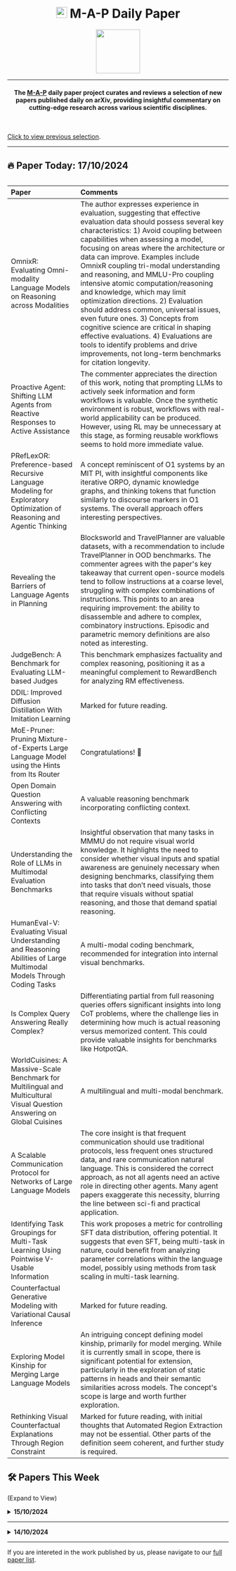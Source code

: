 <h1 align="center"><img src="https://cdn-avatars.huggingface.co/v1/production/uploads/63839e9962badff4326cf360/k4Q7R4XLDMp_1VF4C6GEd.jpeg" width="25"> M-A-P Daily Paper</h1>
<p align="center">
<a href="https://github.com/DenverCoder1/readme-typing-svg"><img src="https://media.giphy.com/media/Rn26lWjqA0uUU/giphy.gif" width="100"></a>
</p>
<hr/>
<h4 align="center">The <a href=https://m-a-p.ai>M-A-P</a> daily paper project curates and reviews a selection of new papers published daily on arXiv, providing insightful commentary on cutting-edge research across various scientific disciplines.</h4>
<br>

[Click to view previous selection](https://m-a-p.ai/DailyPaper/archived_papers.html).

<hr/>

## 🔥 Paper Today: 17/10/2024

<table class="center">

| Paper | Comments |
|:-------------|:-------------|
| OmnixR: Evaluating Omni-modality Language Models on Reasoning across Modalities | The author expresses experience in evaluation, suggesting that effective evaluation data should possess several key characteristics: 1) Avoid coupling between capabilities when assessing a model, focusing on areas where the architecture or data can improve. Examples include OmnixR coupling tri-modal understanding and reasoning, and MMLU-Pro coupling intensive atomic computation/reasoning and knowledge, which may limit optimization directions. 2) Evaluation should address common, universal issues, even future ones. 3) Concepts from cognitive science are critical in shaping effective evaluations. 4) Evaluations are tools to identify problems and drive improvements, not long-term benchmarks for citation longevity. |
| Proactive Agent: Shifting LLM Agents from Reactive Responses to Active Assistance | The commenter appreciates the direction of this work, noting that prompting LLMs to actively seek information and form workflows is valuable. Once the synthetic environment is robust, workflows with real-world applicability can be produced. However, using RL may be unnecessary at this stage, as forming reusable workflows seems to hold more immediate value. |
| PRefLexOR: Preference-based Recursive Language Modeling for Exploratory Optimization of Reasoning and Agentic Thinking | A concept reminiscent of O1 systems by an MIT PI, with insightful components like iterative ORPO, dynamic knowledge graphs, and thinking tokens that function similarly to discourse markers in O1 systems. The overall approach offers interesting perspectives. |
| Revealing the Barriers of Language Agents in Planning | Blocksworld and TravelPlanner are valuable datasets, with a recommendation to include TravelPlanner in OOD benchmarks. The commenter agrees with the paper's key takeaway that current open-source models tend to follow instructions at a coarse level, struggling with complex combinations of instructions. This points to an area requiring improvement: the ability to disassemble and adhere to complex, combinatory instructions. Episodic and parametric memory definitions are also noted as interesting. |
| JudgeBench: A Benchmark for Evaluating LLM-based Judges | This benchmark emphasizes factuality and complex reasoning, positioning it as a meaningful complement to RewardBench for analyzing RM effectiveness. |
| DDIL: Improved Diffusion Distillation With Imitation Learning | Marked for future reading. |
| MoE-Pruner: Pruning Mixture-of-Experts Large Language Model using the Hints from Its Router | Congratulations! 🎉 |
| Open Domain Question Answering with Conflicting Contexts | A valuable reasoning benchmark incorporating conflicting context. |
| Understanding the Role of LLMs in Multimodal Evaluation Benchmarks | Insightful observation that many tasks in MMMU do not require visual world knowledge. It highlights the need to consider whether visual inputs and spatial awareness are genuinely necessary when designing benchmarks, classifying them into tasks that don’t need visuals, those that require visuals without spatial reasoning, and those that demand spatial reasoning. |
| HumanEval-V: Evaluating Visual Understanding and Reasoning Abilities of Large Multimodal Models Through Coding Tasks | A multi-modal coding benchmark, recommended for integration into internal visual benchmarks. |
| Is Complex Query Answering Really Complex? | Differentiating partial from full reasoning queries offers significant insights into long CoT problems, where the challenge lies in determining how much is actual reasoning versus memorized content. This could provide valuable insights for benchmarks like HotpotQA. |
| WorldCuisines: A Massive-Scale Benchmark for Multilingual and Multicultural Visual Question Answering on Global Cuisines | A multilingual and multi-modal benchmark. |
| A Scalable Communication Protocol for Networks of Large Language Models | The core insight is that frequent communication should use traditional protocols, less frequent ones structured data, and rare communication natural language. This is considered the correct approach, as not all agents need an active role in directing other agents. Many agent papers exaggerate this necessity, blurring the line between sci-fi and practical application. |
| Identifying Task Groupings for Multi-Task Learning Using Pointwise V-Usable Information | This work proposes a metric for controlling SFT data distribution, offering potential. It suggests that even SFT, being multi-task in nature, could benefit from analyzing parameter correlations within the language model, possibly using methods from task scaling in multi-task learning. |
| Counterfactual Generative Modeling with Variational Causal Inference | Marked for future reading. |
| Exploring Model Kinship for Merging Large Language Models | An intriguing concept defining model kinship, primarily for model merging. While it is currently small in scope, there is significant potential for extension, particularly in the exploration of static patterns in heads and their semantic similarities across models. The concept's scope is large and worth further exploration. |
| Rethinking Visual Counterfactual Explanations Through Region Constraint | Marked for future reading, with initial thoughts that Automated Region Extraction may not be essential. Other parts of the definition seem coherent, and further study is required. |

</table>


## 🛠️ Papers This Week 

(Expand to View)
<details>
<summary> <b>15/10/2024</b> </summary>

<table class="center">

| Paper | Affiliation | Comments |
|:-------------|:-------------|:-------------|
| TMGBench: A Systematic Game Benchmark for Evaluating Strategic Reasoning Abilities of LLMs | HKU, Harbin Institute of Technology | TMGBench includes 144 types of games based on the Robinson-Goforth topology, with each type containing multiple instances. These games can be further organized into sequential, parallel, and nested complex forms. Evaluation metrics designed for these games reflect dynamic and scalable assessments of fluid intelligence, highlighting significant gaps between open-source models and models like Claude and 4o. It is recommended to emphasize the importance of dynamic pattern composition capabilities. |
| STACKFEED: Structured Textual Actor-Critic Knowledge Base Editing with Feedback | Microsoft Research | This presents an interesting reversal of thinking, as it involves modifying Knowledge Bases with Actor-Critic approaches, which sounds quite reasonable. There appears to be a strong need for such a reverse thought process. |
| Embedding Self-Correction as an Inherent Ability in Large Language Models for Enhanced Mathematical Reasoning | Tencent | This work from Tencent employs OpenCodeInterpreter and Self-Improvement for mathematical applications. While it may seem unremarkable, many methods currently incorporate strong verifiers to support CoT. |
| AFlow: Automating Agentic Workflow Generation | DeepWisdom, The Hong Kong University of Science and Technology (Guangzhou) | The author expresses a personal disinterest in the direction of a single agent workflow solving all problems; however, this paper feels like an exception and is quite fundamental. The theoretical value of this paper for frameworks like Coze and Difny is high. It raises an interesting abstraction: if a dedicated Workspace definer could generate numerous sequential workspace descriptions from similar inputs and outputs, could it initialize potential workflows effectively? Recommended for reading and following up. |
| VideoAgent: Self-Improving Video Generation | University of Waterloo, IIT Kharagpur, Google DeepMind | This work focuses on self-improving video generation based on external feedback. While it appears to be somewhat effective, it has only been tested in robotic scenarios using datasets such as MetaWorld, iTHOR, and BridgeData V2. The author's familiarity with the field is limited, making it difficult to determine if the title may be somewhat overstated, as it inevitably evokes thoughts of AIGC. |
| OpenR: An Open Source Framework for Advanced Reasoning with Large Language Models | University College London, University of Liverpool, Shanghai Jiao Tong University | This work is framework-oriented. The author hasn't yet reviewed the repository but has read the paper introduction, which suggests comprehensive and solid support. The PRM accommodates settings for both final score selection and overall scores, while the strategy options support majority vote and maximum scoring. The formalization of the problem presented is quite generalizable. Overall, it's well summarized, although details on construction and testing at this early stage seem less meaningful. |
| Alignment Between the Decision-Making Logic of LLMs and Human Cognition: A Case Study on Legal LLMs | University of Geneva, Google DeepMind, École Normale Supérieure | This appears to be a framework that could extrapolate to evaluate the quality of conventional multi-step CoT generation, defining unrelated tokens, erroneous tokens, and correct tokens. It may be beneficial to refine the granularity of analysis based on LLM-as-a-judge principles. The framework concerning interaction seems superfluous, with some steps and standards compared to standard CoT extending into specialized evaluation frameworks. |
| Mechanistic Interpretability for AI Safety A Review | University of Amsterdam | The paper offers a basic overview of mechanical interpretability concepts and history, which may be of interest to some readers. |
| Zero-shot Commonsense Reasoning over Machine Imagination | - | This study generates text QA pairs from a knowledge base and uses text-to-image models to create corresponding images, forming a VQA dataset that includes text, answer options, and images. The work, conducted by an intern, may suggest a sense of being scooped. The intern employed a dual-tower model that aligns text with CLIP embeddings, ultimately creating synthetic image descriptions to match image embeddings. While the idea may seem inexpensive, it does demonstrate an enhancement in commonsense reasoning ability, which is significant. |
| Two Heads Are Better Than One: A Multi-Agent System Has the Potential to Improve Scientific Idea Generation | Shanghai Artificial Intelligence Laboratory | This concept, resembling a sci-fi novel, is quite enjoyable. It involves generating a digital representation for each researcher and simulating how different researchers might collaborate on research. There is curiosity about how the digital representation of one’s own researcher would appear and how it might analyze the contributions of specific agents. |
| HART: Efficient Visual Generation with Hybrid Autoregressive Transformer | MIT, NVIDIA, Tsinghua University | This autoregressive diffusion-based image generation model from MIT is highly recommended for thorough reading. The author hasn't had sufficient time yet and intends to mark it for future review. |
| LVD-2M: A Long-take Video Dataset with Temporally Dense Captions | The University of Hong Kong, ByteDance | Congratulations on this valuable synthetic long video generation dataset! |
| TemporalBench: Benchmarking Fine-grained Temporal Understanding for Multimodal Video Models | University of Wisconsin-Madison, Microsoft Research | This benchmark is highly valuable for video understanding. The only concern may be its brevity, as it appears relatively short, with long videos defined as under 10 minutes. A significant takeaway from the research is that model performance tends to saturate between 8-16 frames. It is recommended for reading. |
| Introducing an Improved Information-Theoretic Measures of Predictive Uncertainty | Johannes Kepler University Linz | The author has not yet had time to thoroughly examine the formulas but intends to mark this work for future reference. A preliminary check of the transformations between Equation 1 and Equation 5 did not reveal any immediate issues. It is believed that this type of metric could play a crucial role in enhancing the data efficiency of preference data, although no solid ideas have emerged yet. |
| When Attention Sink Emerges in Language Models: An Empirical View | Sea AI Lab, National University of Singapore | This paper is highly recommended for reading. Aside from a possible size limitation, the experiments are extensive and rigorous. The author plans to conduct a detailed study tomorrow but notes several key takeaways: (1) weight decay encourages attention sinks; (2) the larger the training data, the more pronounced the model's attention sink behavior; (3) random and repeated sequences significantly impact the emergence of attention sinks. |
| Deep Compression Autoencoder for Efficient High-Resolution Diffusion Models | MIT, Tsinghua University, NVIDIA | This approach is simple and effective, utilizing residual connections and introducing decoupled high-resolution adaptations to address reconstruction accuracy issues. The work appears to widen the information bottleneck. After a long time, it has been a refreshing experience for the author, who has a background in NLP, to read a CV-oriented solution in detail. It is highly recommended for reading. |
| SeedLM: Compressing LLM Weights into Seeds of Pseudo-Random Generators | Apple, Meta | This training-free model compression method does not utilize calibration data, focusing instead on weight blocks and incorporating bypass parameters for reconstruction. This approach seems to align well with the idea of compressing fine-grained MoE (Mixture of Experts) strategies. The author intends to review it in detail tomorrow. |
| Adapt-∞: Scalable Lifelong Multimodal Instruction Tuning via Dynamic Data Selection | UNC Chapel Hill | This data selection method can also be applied to text SFT (Supervised Fine-Tuning). Essentially, it proposes a pool of SFT data to measure distribution, with new data being added continuously and quality selections made based on distribution. This concept appears to be a promising system-level demo, although the execution seems rather cursory. It is recommended for reading. |
| BookWorm: A Dataset for Character Description and Analysis | University of Edinburgh | This dataset may be quite important for role-playing, as it contains several reliable character descriptions and in-depth analyses. |
| Evaluating Semantic Variation in Text-to-Image Synthesis: A Causal Perspective | Fudan University, Hong Kong University of Science and Technology (Guangzhou) | This new benchmark for text-to-image synthesis measures the causal impact of semantic variations on models. The design seems clever, with a significant takeaway that cross-modal alignment plays a key role in UNet or Transformers, indicating that the capabilities of text encoders are not the sole determining factor. |
| Predicting from Strings: Language Model Embeddings for Bayesian Optimization | UCLA, Google DeepMind, Google | This work from GDM explores the nature of the direction, which seems to stem from the encouragement of such endeavors. It involves embedding experimental inputs as feature vectors using language models and applying them in context regression models. By pre-training a transformer-based regression model on extensive offline evaluation data, it achieves uncertainty-aware numerical predictions for new objective functions. |
| LOBG: Less Overfitting for Better Generalization in Vision-Language Model | Xi’an Jiaotong University | This research significantly improves the generalization capabilities of vision-language models by filtering out irrelevant fine-grained information and maintaining structural topology and hierarchical logic during distillation. There has been a recent increase in studies of this nature. If MLLM represents human visual perception of the external world, it is essential to sift through redundant information purposefully. While the methods in this article seem rather basic, it lacks depth. |
| α-DPO: Adaptive Reward Margin is What Direct Preference Optimization Needs | University of Science and Technology of China | The author has not yet had the opportunity to derive formulas, but intends to mark this for future formula practice. ｜
| FormalAlign: Automated Alignment Evaluation for Autoformalization | HKU, Cambridge, Huawei Noah's Ark Lab | The issues addressed in this paper are significant. The challenges faced in Lean arise primarily from inadequate formalization. The metrics used are not sufficiently persuasive; the cross-entropy approach appears somewhat arbitrary. The difficulties in Lean translation stem from grammatical details, and semantic analysis could reveal the oddity of certain outcomes. |
| Scalable Multi-Domain Adaptation of Language Models using Modular Experts | UC Berkeley, Google | A recommendation for an early work called Deep-ICL, which has room for improvement. Although the initial approach was not very strong, the fundamental ideas align closely with this direction. It might be among the earliest papers in this area. The proposed method involves using a backbone to integrate several trained expert modules that can be activated based on the input information, along with training a routing system for unseen tasks. This direction may be worth researching for edge applications. |
| Collu-Bench: A Benchmark for Predicting Language Model Hallucinations in Code | Purdue University | This benchmark addresses a valuable problem and format. An important takeaway is that "keywords, identifiers, and type identifiers are the most prone to hallucinations." |
| Retrieval Instead of Fine-tuning: A Retrieval-based Parameter Ensemble for Zero-shot Learning | Massachusetts General Hospital, Harvard Medical School | This is another paper similar to the previous one. |
| Gradient-Free Neural Network Training on the Edge | Bosch Centre for Artificial Intelligence | The gradient-free training approach involves replacing the gradient with an intermediate tensor, deciding to flip related nodes. |
| MoIN: Mixture of Introvert Experts to Upcycle an LLM | - | This paper is also similar to the previous one. |
| Can In-context Learning Really Generalize to Out-of-distribution Tasks? | Peking University, MIT | The experiments are quite solid, but the conclusions are similar to those in Jiaoda Li's paper, which also utilized GPT-2. Beyond the unnecessary mathematical details, the main points are: 1. ICL is fundamentally about retrieving the most relevant implicit functions (or patterns) learned during pretraining to solve problems. 2. Learning new input-output mappings is quite challenging. This paper does not extend to cases with multiple pattern combinations or analyze the data intensity required for pattern learning, which is a significant challenge in this direction. |
| Reconstructive Visual Instruction Tuning | Chinese Academy of Sciences | By introducing reconstructive visual instruction tuning, the fine-grained understanding of LMMs has been significantly enhanced, and hallucination phenomena have been reduced. The focus seems to be on avoiding the introduction of excessive low-level visual information. Balancing this aspect appears to be a delicate matter, bordering on the philosophical. This can be viewed alongside the earlier paper. |
| Boosting Deductive Reasoning with Step Signals in RLHF | Baichuan AI | This paper has not yet been reviewed but is noted for future reference. |
| MIRAGE: Evaluating and Explaining Inductive Reasoning Process in Language Models | Chinese Academy of Sciences | It serves as a potential benchmark for evaluating fluid capabilities. The key takeaway aligns with the previous paper, highlighting that LLMs essentially learn a set of patterns and perform pattern retrieval and scheduling during inference. |
| Fine-grained Attention I/O Complexity: Comprehensive Analysis for Backward Passes | Stevens Institute of Technology, University of Wisconsin-Madison, UC Berkeley, University of Pennsylvania | This paper analyzes the I/O complexity of attention mechanisms, indicating it is worth studying further. Noted for future reference. |
| SeRA: Self-Reviewing and Alignment of Large Language Models using Implicit Reward Margins | KAIST AI, Amazon | - |
| Inference and Verbalization Functions During In-Context Learning | Stanford University | - |
| Nudging: Inference-time Alignment via Model Collaboration | University of California Irvine | - |
| Enhancing Multi-Step Reasoning Abilities of Language Models through Direct Q-Function Optimization | ByteDance | - |
| One Step at a Time: Combining LLMs and Static Analysis to Generate Next-Step Hints for Programming Tasks | JetBrains Research | - |
| The Same But Different: Structural Similarities and Differences in Multilingual Language Modeling | Brown University | - |
| Automated Rewards via LLM-Generated Progress Functions | Stanford University | - |
| ACER: Automatic Language Model Context Extension via Retrieval | CMU, UIUC | - |
| REDO: Execution-Free Runtime Error Detection for Coding Agents | University of Pennsylvania | - |
| Focus on Your Question! Interpreting and Mitigating Toxic CoT Problems in Commonsense Reasoning | University of Chinese Academy of Sciences | - |
| DARE the Extreme: Revisiting Delta-Parameter Pruning For Fine-Tuned Models | University of British Columbia | - |
</table>

</details>

<hr/>

<details>
<summary> <b>14/10/2024</b> </summary>

<table class="center">

| Paper | Affiliation | Comments |
|:-------------|:-------------|:-------------|
| Editing Massive Concepts in Text-to-Image Diffusion Models | HKU, THU | Editing Massive Concepts in Text-to-Image Diffusion Models addresses the problem of scalable batch image editing based on concepts. However, the approach does not appear to be particularly robust. The authors have collected 1,000 potentially problematic concepts, which are meaningful, but there is uncertainty regarding how this method is intended to be applied in practical scenarios. To effectively avoid issues such as copyright infringement, bias, or factual inaccuracies in generated outputs, the model first needs to recognize when an error has occurred before it can take steps to correct it. This is the critical challenge. Diffusion-based models do not seem to possess a strong concept-based understanding of the world. The current solution appears to rely on continuously patching problems, which is not a sustainable long-term strategy. However, the approach could be useful in preventing the generation of copyrighted images. That being said, ideally, models should not be trained on copyrighted images in the first place. Additionally, the paper does not provide experimental validation for the issue of model collapse. There is room for the method to be more rigorous. The ICEB (Image Concept Editing Benchmark) used to evaluate concept-based image editing is a valuable contribution—such a large-scale benchmark has not been seen before. |
| Promptly Yours? A Human Subject Study on Prompt Inference in AI-Generated Art | University of Oklahoma, University of Texas | Figures 11-14 are particularly interesting. They highlight that diffusion models haven't generalized well from the original prompts to the generated images. In fact, neither humans nor AI are able to recall the original prompts accurately. |
| KV Prediction For Improved Time to First Token | Apple | Apple has recently released several intriguing works. One of them uses a small model to predict approximate values for the KV-cache of a larger model. There was a previous proposal, which wasn’t implemented, that suggested using a small model to predict which experts in a Mixture of Experts (MoE) model might activate based on the input tokens. However, it was reconsidered due to the time cost of loading and unloading experts. The advantage of this approach would be the potential to use a larger MoE model with limited GPU memory. Furthermore, it is unclear whether the KVP-C and KVP-LP methods suggest that models of different sizes, trained on the same data, learn robust activation patterns. Even after pruning or when working with models of varying sizes, the activation patterns seem to remain largely consistent. |
| UNIQ: Offline Inverse Q-learning for Avoiding Undesirable Demonstrations | Singapore Management University | The writing is solid, and the motivation is clear. The issue of sparse expert data in offline imitation learning is real. Instead of minimizing the distance to expert data, the paper proposes maximizing the distance between undesirable demonstrations, which seems like a straightforward idea, particularly for RLHF (Reinforcement Learning from Human Feedback). It’s unclear if this has been explored before; a more thorough survey could be done in the future, along with revisiting the formulas. It's worth marking for further investigation. |
| Can Looped Transformers Learn to Implement Multi-step Gradient Descent for In-context Learning? | Google Research | This work is a well-executed study on mechanical interpretability using synthetic data. However, it suffers from a common issue in such research—the lack of in-depth data analysis, as most of the conclusions are qualitative rather than quantitative. The qualitative finding is that a single-layer Transformer can express multi-step algorithms, which is extended to show that multi-layer Transformers can learn multi-step algorithms. While this is a solid contribution, it doesn't provide a deep understanding of how multi-step algorithms are reflected in the model's parameters. Additionally, the paper demonstrates generalization to out-of-distribution (OOD) algorithms. The model was trained with data using a unit covariance matrix but tested with different covariance matrices, and the looped transformers still managed to achieve low loss, indicating strong generalization across distributions. This raises a hypothesis that pre-training may also involve learning many such algorithmic loops, where multi-hop reasoning could be seen as a form of algorithm. If these parts of the model parameters could be activated—such as in cases where data encoded as code has learned a divide-and-conquer method—there’s potential for such reasoning to generalize to broader data. However, this would require the correct activation of attention heads without overfitting to input patterns. This is recommended reading. |
| Koala-36M: A Large-scale Video Dataset Improving Consistency between Fine-grained Conditions and Video Content | Kuaishou Technology, Shenzhen University, Tsinghua University | This appears to be a highly valuable video dataset, and it seems a significant amount of money was invested in it. Further research is recommended. |
| Baichuan-Omni Technical Report | Baichuan Inc, Westlake University | Baichuan continues to justify its work in pre-training, which appears somewhat basic. The text performance is underwhelming. However, there could be some valuable insights regarding how the encoder is handled. The use of a projector following the visual encoder might improve the efficiency and effectiveness of converting visual input into semantic tokens, and it seems reasonable overall. Stage 2 involves adding synthetic QA and high-quality OCR, which is in line with how others retrain CLIP. If this approach could replace the need to retrain CLIP and caption models, it would be quite valuable. The audio method, which seems to be based on the early understanding of audio being processed similarly to images, is less convincing. It’s disappointing that the paper didn’t test on OmniBench. |
| SimpleStrat: Diversifying Language Model Generation with Stratification | UC Berkeley | This work provides a quantitative assessment of whether models can respond diversely from multiple perspectives. They designed a benchmark, ConvergeQA, which shows an average of 28 possible answers. This could help verify if a model tends to favor depth-first and fixed patterns or if it is more inclined toward exploration. It seems like an interesting observation benchmark and is recommended for further reading. |
| Agents Thinking Fast and Slow: A Talker-Reasoner Architecture | Google DeepMind | Google’s agent framework seems unremarkable, with no groundbreaking metrics. However, the behavioral pattern of a “talker” directing a “reasoner” to verify each intermediate step has been evident in earlier work, such as HotpotQA, Collie, AIME, Usaco, and LiveCodeBench. Collie is an outlier, where, in 50 sampled examples, no pre-planned thought was observed, while the other four benchmarks displayed consistent patterns of divide-and-conquer (COT) or retrieving potential pre-existing solutions (UKM). The intriguing part of this experiment is the high degree of convergence in thought patterns within each benchmark. The question remains whether the model learned this behavior or if it simply reflects rigid synthetic data. The latter seems more likely. For instance, in USACO and LiveCodeBench, divide-and-conquer appeared far more frequently than retrieval-based thinking (UKM), even though template-based approaches are common for humans. Additionally, the consistency of thought patterns within each benchmark supports this hypothesis. Returning to this paper, the talker-reasoner approach could potentially represent a fixed pattern in generating similar data in models like o1. |
| ∀uto∃∨∧L: Autonomous Evaluation of LLMs for Truth Maintenance and Reasoning Tasks | Arizona State University | This could serve as a scalable fluid intelligence benchmark. |
| NoVo: Norm Voting off Hallucinations with Attention Heads in Large Language Models | - | This research explores controlling behavior by manipulating attention heads during inference. It’s an intriguing concept, though the use of this method to address multiple-choice questions (MCQs) feels a bit underwhelming. It’s disappointing that domestic researchers are focusing on leaderboard-hacking; at the very least, MMLU should have been used as a benchmark. |
| The Structure of the Token Space for Large Language Models | American University | The paper argues that token subspace is a stratified manifold rather than a manifold. However, the experiments do not seem particularly robust. It’s unclear what practical significance this conclusion has, so it’s worth marking for future consideration. |
| Towards Cross-Lingual LLM Evaluation for European Languages | TU Dresden, Fraunhofer IAIS | This is a benchmark collection for European minor languages. |
| CryoFM: A Flow-based Foundation Model for Cryo-EM Densities | Bytedance Research | - |
| VERIFIED: A Video Corpus Moment Retrieval Benchmark for Fine-Grained Video Understanding | Tsinghua University | This is a challenging benchmark for fine-grained video moment retrieval, refining coarse-grained image descriptions into those with more precise detail. It increases the level of difficulty in matching descriptions to specific frames. |
| PoisonBench: Assessing Large Language Model Vulnerability to Data Poisoning | Renmin University of China, Anthropic | It’s surprising to see a paper co-authored by Anthropic and Renmin University. The three key takeaways are intriguing: (1) Scaling up parameter size does not inherently enhance resilience against poisoning attacks; (2) There is a log-linear relationship between the effects of the attack and the data poison ratio; (3) Data poisoning effects can generalize to triggers not included in the poisoned data. Recommended reading. |
| On the Token Distance Modeling Ability of Higher RoPE Attention Dimension | Tsinghua University, Tencent Inc | This is a valuable read that analyzes the contribution of various RoPE dimensions to attention heads, identifying positional heads. Figure 9 shows that the top 10% of heads are active, and masking them leads to greater loss than masking the top 5%. This is worth considering in relation to the sparsity of head activation during LLM inference. For long-text cases, it might be necessary to activate more heads. The analysis reveals that the high-dimensional components of most attention heads contribute more to the attention score. The method for extending attention distribution in long texts is worth further exploration. |
| ZipVL: Efficient Large Vision-Language Models with Dynamic Token Sparsification and KV Cache Compression | Zhejiang University, Shanghai AI Laboratory | This paper discusses dynamically determining the proportion of tokens based on attention scores during the pre-filling stage, using only important tokens. It’s seamlessly compatible with existing frameworks. This direction could be highly relevant for long video understanding, as there is often a lot of redundant information. Further research is warranted. |
| Scaling Laws for Predicting Downstream Performance in LLMs | University of Illinois Urbana-Champaign, Amazon | The solution does not directly optimize for the inability to fit downstream performance, and the understanding of downstream datasets' distribution is limited. Section 5.1’s formula is worth investigating. One promising direction is how to segment and fine-tune pre-training data to save on experimental costs. It references a comment: “From an efficiency perspective during inference time, using MLP or a more advanced model for regression would be a better choice; lightgbm + simulation has some flaws.” Fine-tuning learning rate and data schedulers could also be valuable. The paper references a technique where high-quality data is upsampled during the final stages of training (the annealing phase) to boost performance without introducing new data. This approach contrasts with MiniCPM, as it only upsampled existing data but still improved results. Data mixtures might not be fixed ratios either. If unfamiliar with data mixture laws, this paper is worth reading, along with D-CPT Law, RegMix, and a recent paper from Amazon that applies this concept outside of LLMs. |


</table>

</details>

<hr/>

If you are intereted in the work published by us, please navigate to our [full paper list](https://huggingface.co/collections/m-a-p/m-a-p-full-paper-list-65e070a694c7b01c5547fbff).
